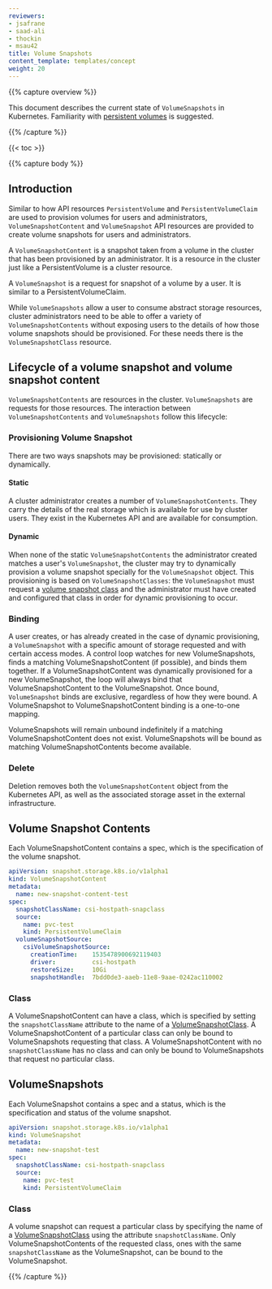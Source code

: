 ```yaml
---
reviewers:
- jsafrane
- saad-ali
- thockin
- msau42
title: Volume Snapshots
content_template: templates/concept
weight: 20
---
```


{{% capture overview %}}

This document describes the current state of `VolumeSnapshots` in Kubernetes. Familiarity with [persistent volumes](/docs/concepts/storage/persistent-volumes/) is suggested.

{{% /capture %}}

{{< toc >}}

{{% capture body %}}

## Introduction

Similar to how API resources `PersistentVolume` and `PersistentVolumeClaim` are used to provision volumes for users and administrators, `VolumeSnapshotContent` and `VolumeSnapshot` API resources are provided to create volume snapshots for users and administrators.

A `VolumeSnapshotContent` is a snapshot taken from a volume in the cluster that has been provisioned by an administrator. It is a resource in the cluster just like a PersistentVolume is a cluster resource. 

A `VolumeSnapshot` is a request for snapshot of a volume by a user. It is similar to a PersistentVolumeClaim.

While `VolumeSnapshots` allow a user to consume abstract storage resources, cluster administrators
need to be able to offer a variety of `VolumeSnapshotContents` without exposing
users to the details of how those volume snapshots should be provisioned. For these needs
there is the `VolumeSnapshotClass` resource.


## Lifecycle of a volume snapshot and volume snapshot content

`VolumeSnapshotContents` are resources in the cluster. `VolumeSnapshots` are requests for those resources. The interaction between `VolumeSnapshotContents` and `VolumeSnapshots` follow this lifecycle:

### Provisioning Volume Snapshot

There are two ways snapshots may be provisioned: statically or dynamically.

#### Static
A cluster administrator creates a number of `VolumeSnapshotContents`. They carry the details of the real storage which is available for use by cluster users. They exist in the Kubernetes API and are available for consumption.

#### Dynamic
When none of the static `VolumeSnapshotContents` the administrator created matches a user's `VolumeSnapshot`,
the cluster may try to dynamically provision a volume snapshot specially for the `VolumeSnapshot` object.
This provisioning is based on `VolumeSnapshotClasses`: the `VolumeSnapshot` must request a
[volume snapshot class](/docs/concepts/storage/volume-snapshot-classes/) and
the administrator must have created and configured that class in order for dynamic
provisioning to occur.

### Binding

A user creates, or has already created in the case of dynamic provisioning, a `VolumeSnapshot` with a specific amount of storage requested and with certain access modes. A control loop watches for new VolumeSnapshots, finds a matching VolumeSnapshotContent (if possible), and binds them together. If a VolumeSnapshotContent was dynamically provisioned for a new VolumeSnapshot, the loop will always bind that VolumeSnapshotContent to the VolumeSnapshot. Once bound, `VolumeSnapshot` binds are exclusive, regardless of how they were bound. A VolumeSnapshot to VolumeSnapshotContent binding is a one-to-one mapping.

VolumeSnapshots will remain unbound indefinitely if a matching VolumeSnapshotContent does not exist. VolumeSnapshots will be bound as matching VolumeSnapshotContents become available.

### Delete

Deletion removes both the `VolumeSnapshotContent` object from the Kubernetes API, as well as the associated storage asset in the external infrastructure.

## Volume Snapshot Contents

Each VolumeSnapshotContent contains a spec, which is the specification of the volume snapshot.

```yaml
apiVersion: snapshot.storage.k8s.io/v1alpha1
kind: VolumeSnapshotContent
metadata:
  name: new-snapshot-content-test
spec:
  snapshotClassName: csi-hostpath-snapclass
  source:
    name: pvc-test 
    kind: PersistentVolumeClaim
  volumeSnapshotSource:
    csiVolumeSnapshotSource:
      creationTime:    1535478900692119403
      driver:          csi-hostpath
      restoreSize:     10Gi
      snapshotHandle:  7bdd0de3-aaeb-11e8-9aae-0242ac110002
```

### Class

A VolumeSnapshotContent can have a class, which is specified by setting the
`snapshotClassName` attribute to the name of a
[VolumeSnapshotClass](/docs/concepts/storage/volume-snapshot-classes/).
A VolumeSnapshotContent of a particular class can only be bound to VolumeSnapshots requesting
that class. A VolumeSnapshotContent with no `snapshotClassName` has no class and can only be bound
to VolumeSnapshots that request no particular class.

## VolumeSnapshots

Each VolumeSnapshot contains a spec and a status, which is the specification and status of the volume snapshot.

```yaml
apiVersion: snapshot.storage.k8s.io/v1alpha1
kind: VolumeSnapshot
metadata:
  name: new-snapshot-test
spec:
  snapshotClassName: csi-hostpath-snapclass
  source:
    name: pvc-test
    kind: PersistentVolumeClaim
```

### Class

A volume snapshot can request a particular class by specifying the name of a
[VolumeSnapshotClass](/docs/concepts/storage/volume-snapshot-classes/)
using the attribute `snapshotClassName`.
Only VolumeSnapshotContents of the requested class, ones with the same `snapshotClassName`
as the VolumeSnapshot, can be bound to the VolumeSnapshot.

{{% /capture %}}
